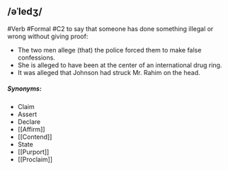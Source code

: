 ## /əˈledʒ/ 
#Verb  #Formal 
#C2
to say that someone has done something illegal or wrong without giving proof: 

- The two men allege (that) the police forced them to make false confessions.
- She is alleged to have been at the center of an international drug ring.
- It was alleged that Johnson had struck Mr. Rahim on the head.

##### Synonyms:
- Claim
- Assert
- Declare
- [[Affirm]]
- [[Contend]]
- State
- [[Purport]]
- [[Proclaim]]